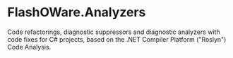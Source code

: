 # FlashOWare.Analyzers
Code refactorings, diagnostic suppressors and diagnostic analyzers with code fixes for C# projects, based on the .NET Compiler Platform ("Roslyn") Code Analysis.
